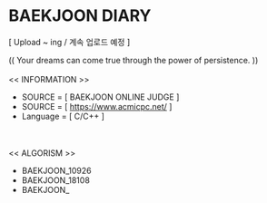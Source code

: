 # BAEKJOON DIARY
[ Upload ~ ing / 계속 업로드 예정 ]

(( Your dreams can come true through the power of persistence. ))
<br/><br/>
 << INFORMATION >>
 - SOURCE = [ BAEKJOON ONLINE JUDGE ]
 - SOURCE = [ https://www.acmicpc.net/ ]
 - Language = [ C/C++ ] 


<br/><br/>
 << ALGORISM >>
 - BAEKJOON_10926
 - BAEKJOON_18108
 - BAEKJOON_
 
